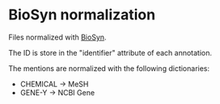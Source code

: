 # BioSyn normalization

Files normalized with [BioSyn](https://github.com/dmis-lab/BioSyn).

The ID is store in the "identifier" attribute of each annotation.

The mentions are normalized with the following dictionaries:

- CHEMICAL -> MeSH
- GENE-Y -> NCBI Gene
